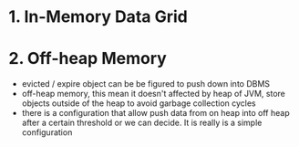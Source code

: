 # 1. In-Memory Data Grid

# 2. Off-heap Memory
- evicted / expire object can be be figured to push down into DBMS
- off-heap memory, this mean it doesn't affected by heap of JVM, store objects outside of the heap to avoid garbage collection cycles
- there is a configuration that allow push data from on heap into off heap after a certain threshold or we can decide. It is really is a simple configuration

